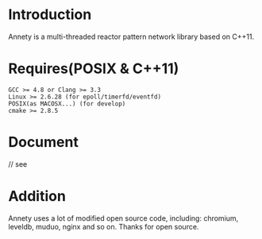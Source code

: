 # Introduction
Annety is a multi-threaded reactor pattern network library based on C++11.

# Requires(POSIX & C++11)
    GCC >= 4.8 or Clang >= 3.3
    Linux >= 2.6.28 (for epoll/timerfd/eventfd)
    POSIX(as MACOSX...) (for develop)
    cmake >= 2.8.5

# Document
// see

# Addition
Annety uses a lot of modified open source code, including: chromium, leveldb, muduo, nginx and so on. Thanks for open source.
